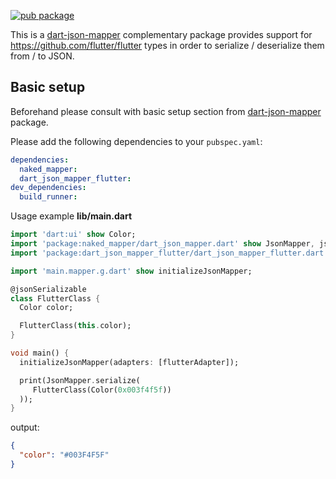[![pub package](https://img.shields.io/pub/v/dart_json_mapper_flutter.svg)](https://pub.dartlang.org/packages/dart_json_mapper_flutter)

This is a [dart-json-mapper][1] complementary package provides support for https://github.com/flutter/flutter types in order to serialize / deserialize them from / to JSON.

## Basic setup

Beforehand please consult with basic setup section from [dart-json-mapper][1] package.

Please add the following dependencies to your `pubspec.yaml`:

```yaml
dependencies:
  naked_mapper:
  dart_json_mapper_flutter:
dev_dependencies:
  build_runner:
```

Usage example
**lib/main.dart**
```dart
import 'dart:ui' show Color;
import 'package:naked_mapper/dart_json_mapper.dart' show JsonMapper, jsonSerializable;
import 'package:dart_json_mapper_flutter/dart_json_mapper_flutter.dart' show flutterAdapter;

import 'main.mapper.g.dart' show initializeJsonMapper;

@jsonSerializable
class FlutterClass {
  Color color;

  FlutterClass(this.color);
}

void main() {
  initializeJsonMapper(adapters: [flutterAdapter]);

  print(JsonMapper.serialize(
     FlutterClass(Color(0x003f4f5f))
  ));
}
```
output:
```json
{
  "color": "#003F4F5F"
}
```

[1]: https://github.com/k-paxian/dart-json-mapper
